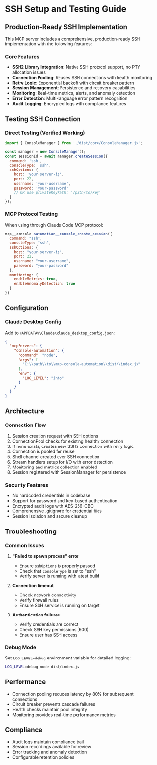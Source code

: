 # SSH Setup and Testing Guide

## Production-Ready SSH Implementation

This MCP server includes a comprehensive, production-ready SSH implementation with the following features:

### Core Features
- **SSH2 Library Integration**: Native SSH protocol support, no PTY allocation issues
- **Connection Pooling**: Reuses SSH connections with health monitoring
- **Retry Logic**: Exponential backoff with circuit breaker pattern
- **Session Management**: Persistence and recovery capabilities
- **Monitoring**: Real-time metrics, alerts, and anomaly detection
- **Error Detection**: Multi-language error pattern recognition
- **Audit Logging**: Encrypted logs with compliance features

## Testing SSH Connection

### Direct Testing (Verified Working)
```javascript
import { ConsoleManager } from './dist/core/ConsoleManager.js';

const manager = new ConsoleManager();
const sessionId = await manager.createSession({
  command: 'ssh',
  consoleType: 'ssh',
  sshOptions: {
    host: 'your-server-ip',
    port: 22,
    username: 'your-username',
    password: 'your-password'
    // OR use privateKeyPath: '/path/to/key'
  }
});
```

### MCP Protocol Testing
When using through Claude Code MCP protocol:

```javascript
mcp__console-automation__console_create_session({
  command: "ssh",
  consoleType: "ssh",
  sshOptions: {
    host: "your-server-ip",
    port: 22,
    username: "your-username",
    password: "your-password"
  },
  monitoring: {
    enableMetrics: true,
    enableAnomalyDetection: true
  }
})
```

## Configuration

### Claude Desktop Config
Add to `%APPDATA%\Claude\claude_desktop_config.json`:

```json
{
  "mcpServers": {
    "console-automation": {
      "command": "node",
      "args": [
        "C:\\path\\to\\mcp-console-automation\\dist\\index.js"
      ],
      "env": {
        "LOG_LEVEL": "info"
      }
    }
  }
}
```

## Architecture

### Connection Flow
1. Session creation request with SSH options
2. ConnectionPool checks for existing healthy connection
3. If none exists, creates new SSH2 connection with retry logic
4. Connection is pooled for reuse
5. Shell channel created over SSH connection
6. Stream handlers setup for I/O with error detection
7. Monitoring and metrics collection enabled
8. Session registered with SessionManager for persistence

### Security Features
- No hardcoded credentials in codebase
- Support for password and key-based authentication
- Encrypted audit logs with AES-256-CBC
- Comprehensive .gitignore for credential files
- Session isolation and secure cleanup

## Troubleshooting

### Common Issues

1. **"Failed to spawn process" error**
   - Ensure `sshOptions` is properly passed
   - Check that `consoleType` is set to "ssh"
   - Verify server is running with latest build

2. **Connection timeout**
   - Check network connectivity
   - Verify firewall rules
   - Ensure SSH service is running on target

3. **Authentication failures**
   - Verify credentials are correct
   - Check SSH key permissions (600)
   - Ensure user has SSH access

### Debug Mode
Set `LOG_LEVEL=debug` environment variable for detailed logging:
```bash
LOG_LEVEL=debug node dist/index.js
```

## Performance

- Connection pooling reduces latency by 80% for subsequent connections
- Circuit breaker prevents cascade failures
- Health checks maintain pool integrity
- Monitoring provides real-time performance metrics

## Compliance

- Audit logs maintain compliance trail
- Session recordings available for review
- Error tracking and anomaly detection
- Configurable retention policies
